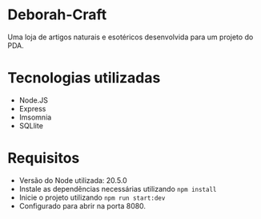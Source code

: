 # Deborah-Craft
Uma loja de artigos naturais e esotéricos desenvolvida para um projeto do PDA.

# Tecnologias utilizadas
- Node.JS
- Express
- Imsomnia
- SQLlite

# Requisitos
- Versão do Node utilizada: 20.5.0
- Instale as dependẽncias necessárias utilizando ```npm install```
- Inicie o projeto utilizando ```npm run start:dev```
- Configurado para abrir na porta 8080.